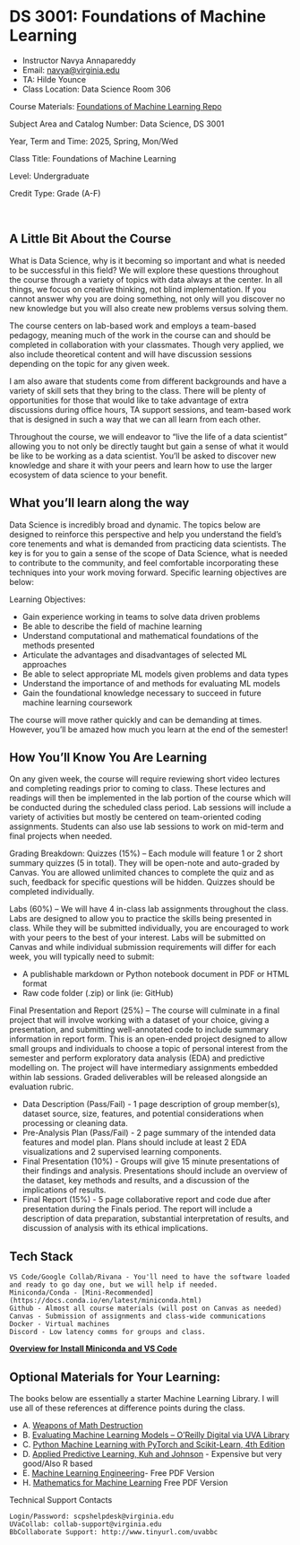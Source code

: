 # DS 3001: Foundations of Machine Learning

* Instructor Navya Annapareddy
* Email: navya@virginia.edu
* TA: Hilde Younce
* Class Location: Data Science Room 306

Course Materials: [Foundations of Machine Learning Repo](https://github.com/UVADS/DS-3001/3021)

Subject Area and Catalog Number: Data Science, DS 3001

Year, Term and Time: 2025, Spring, Mon/Wed

Class Title: Foundations of Machine Learning 

Level: Undergraduate

Credit Type: Grade (A-F)

<br>

## A Little Bit About the Course

What is Data Science, why is it becoming so important and what is needed to be successful in this field? We will explore these questions throughout the course through a variety of topics with data always at the center.  In all things, we focus on creative thinking, not blind implementation. If you cannot answer why you are doing something, not only will you discover no new knowledge but you will also create new problems versus solving them.

The course centers on lab-based work and employs a team-based pedagogy, meaning much of the work in the course can and should be completed in collaboration with your classmates.  Though very applied, we also include theoretical content and will have discussion sessions depending on the topic for any given week.

I am also aware that students come from different backgrounds and have a variety of skill sets that they bring to the class.  There will be plenty of opportunities for those that would like to take advantage of extra discussions during office hours, TA support sessions, and team-based work that is designed in such a way that we can all learn from each other.   

Throughout the course, we will endeavor to “live the life of a data scientist” allowing you to not only be directly taught but gain a sense of what it would be like to be working as a data scientist.  You’ll be asked to discover new knowledge and share it with your peers and learn how to use the larger ecosystem of data science to your benefit.  

## What you’ll learn along the way

Data Science is incredibly broad and dynamic. The topics below are designed to reinforce this perspective and help you understand the field’s core tenements and what is demanded from practicing data scientists.  The key is for you to gain a sense of the scope of Data Science, what is needed to contribute to the community, and feel comfortable incorporating these techniques into your work moving forward. Specific learning objectives are below:
    
Learning Objectives:
* Gain experience working in teams to solve data driven problems
* Be able to describe the field of machine learning
* Understand computational and mathematical foundations of the methods presented
* Articulate the advantages and disadvantages of selected ML approaches
* Be able to select appropriate ML models given problems and data types
* Understand the importance of and methods for evaluating ML models
* Gain the foundational knowledge necessary to succeed in future machine learning coursework
    

The course will move rather quickly and can be demanding at times. However, you’ll be amazed how much you learn at the end of the semester!


## How You’ll Know You Are Learning

On any given week, the course will require reviewing short video lectures and completing readings prior to coming to class.  These lectures and readings will then be implemented in the lab portion of the course which will be conducted during the scheduled class period.  Lab sessions will include a variety of activities but mostly be centered on team-oriented coding assignments.  Students can also use lab sessions to work on mid-term and final projects when needed.

Grading Breakdown:
Quizzes (15%) – Each module will feature 1 or 2 short summary quizzes (5 in total). They will be
open-note and auto-graded by Canvas. You are allowed unlimited chances to complete the quiz and as
such, feedback for specific questions will be hidden. Quizzes should be completed individually.

Labs (60%) – We will have 4 in-class lab assignments throughout the class. Labs are designed to allow
you to practice the skills being presented in class. While they will be submitted individually, you are
encouraged to work with your peers to the best of your interest. Labs will be submitted on Canvas and
while individual submission requirements will differ for each week, you will typically need to submit:
  * A publishable markdown or Python notebook document in PDF or HTML format
  * Raw code folder (.zip) or link (ie: GitHub)

Final Presentation and Report (25%) – The course will culminate in a final project that will involve
working with a dataset of your choice, giving a presentation, and submitting well-annotated code to
include summary information in report form. This is an open-ended project designed to allow small
groups and individuals to choose a topic of personal interest from the semester and perform exploratory
data analysis (EDA) and predictive modelling on. The project will have intermediary assignments
embedded within lab sessions. Graded deliverables will be released alongside an evaluation rubric.

  * Data Description (Pass/Fail) - 1 page description of group member(s), dataset source, size,
  features, and potential considerations when processing or cleaning data.
  * Pre-Analysis Plan (Pass/Fail) - 2 page summary of the intended data features and model plan.
  Plans should include at least 2 EDA visualizations and 2 supervised learning components.
  * Final Presentation (10%) - Groups will give 15 minute presentations of their findings and
  analysis. Presentations should include an overview of the dataset, key methods and results, and a
  discussion of the implications of results.
  * Final Report (15%) - 5 page collaborative report and code due after presentation during the
  Finals period. The report will include a description of data preparation, substantial interpretation
  of results, and discussion of analysis with its ethical implications.
      
## Tech Stack

    VS Code/Google Collab/Rivana - You'll need to have the software loaded and ready to go day one, but we will help if needed. 
    Miniconda/Conda - [Mini-Recommended](https://docs.conda.io/en/latest/miniconda.html)
    Github - Almost all course materials (will post on Canvas as needed)
    Canvas - Submission of assignments and class-wide communications
    Docker - Virtual machines 
    Discord - Low latency comms for groups and class.

**[Overview for Install Miniconda and VS Code](https://medium.com/the-researchers-guide/how-to-set-up-python-and-visual-studio-code-ide-for-data-science-161c61f76fe3)**

## Optional Materials for Your Learning: 

The books below are essentially a starter Machine Learning Library. I will use all of these references at difference points during the class.

* A. [Weapons of Math Destruction](https://www.amazon.com/Weapons-Math-Destruction-Increases-Inequality/dp/0553418815)
* B. [Evaluating Machine Learning Models – O’Reilly Digital via UVA Library](https://www.oreilly.com/library/view/temporary-access/)<br>
* C. [Python Machine Learning with PyTorch and Scikit-Learn, 4th Edition](https://sebastianraschka.com/blog/2022/ml-pytorch-book.html)
* D. [Applied Predictive Learning, Kuh and Johnson](http://appliedpredictivemodeling.com/toc) - Expensive but very good/Also R based
* E. [Machine Learning Engineering](http://www.mlebook.com/wiki/doku.php)- Free PDF Version
* H. [Mathematics for Machine Learning](https://mml-book.github.io/) Free PDF Version

Technical Support Contacts

    Login/Password: scpshelpdesk@virginia.edu
    UVaCollab: collab-support@virginia.edu
    BbCollaborate Support: http://www.tinyurl.com/uvabbc
